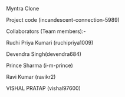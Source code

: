 Myntra Clone
 
Project code (incandescent-connection-5989)

Collaborators (Team members):-

Ruchi Priya Kumari (ruchipriya1009)

Devendra Singh(devendra684)

Prince Sharma (i-m-prince)

Ravi Kumar (ravikr2)

VISHAL PRATAP (vishal97600)